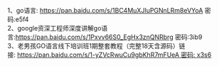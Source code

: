 1、go语言: https://pan.baidu.com/s/1BC4MuXJIuPGNnLRm8eVYoA 密码:e5f4  
2、google资深工程师深度讲解go语言:https://pan.baidu.com/s/1Pxvv66S0_EgHx3znQNRbrg 密码:3ib9  
3、老男孩GO语言线下培训班1期整套教程（完整18天含源码）链接: https://pan.baidu.com/s/1-yZVcRwuCu9gbKhR7mFUeA 密码: x3s6 
